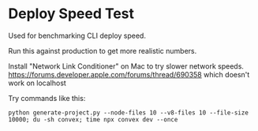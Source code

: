 # Deploy Speed Test

Used for benchmarking CLI deploy speed.

Run this against production to get more realistic numbers.

Install "Network Link Conditioner" on Mac to try slower network speeds.
https://forums.developer.apple.com/forums/thread/690358 which doesn't work on
localhost

Try commands like this:

```
python generate-project.py --node-files 10 --v8-files 10 --file-size 10000; du -sh convex; time npx convex dev --once
```
